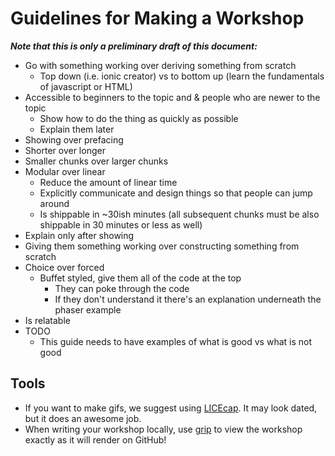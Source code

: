 # Guidelines for Making a Workshop

**_Note that this is only a preliminary draft of this document:_**

- Go with something working over deriving something from scratch
  - Top down (i.e. ionic creator) vs to bottom up (learn the fundamentals of
    javascript or HTML)
- Accessible to beginners to the topic and & people who are newer to the topic
  - Show how to do the thing as quickly as possible
  - Explain them later
- Showing over prefacing
- Shorter over longer
- Smaller chunks over larger chunks
- Modular over linear
  - Reduce the amount of linear time
  - Explicitly communicate and design things so that people can jump around
  - Is shippable in ~30ish minutes (all subsequent chunks must be also shippable
    in 30 minutes or less as well)
- Explain only after showing
- Giving them something working over constructing something from scratch
- Choice over forced
  - Buffet styled, give them all of the code at the top
    - They can poke through the code
    - If they don't understand it there's an explanation underneath the phaser
      example
- Is relatable
- TODO
  - This guide needs to have examples of what is good vs what is not good

## Tools

- If you want to make gifs, we suggest using
  [LICEcap](http://www.cockos.com/licecap/). It may look dated, but it does an
  awesome job.
- When writing your workshop locally, use
  [grip](https://github.com/joeyespo/grip) to view the workshop exactly as it
  will render on GitHub!
